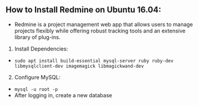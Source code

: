 
 ## How to Install Redmine on Ubuntu 16.04:

 - Redmine is a project management web app that allows users to manage projects flexibly while offering robust tracking tools and an extensive library of plug-ins. 

 1. Install Dependencies:
 - `sudo apt install build-essential mysql-server ruby ruby-dev libmysqlclient-dev imagemagick libmagickwand-dev`

 2. Configure MySQL:
 - `mysql -u root -p`
 - After logging in, create a new database 
